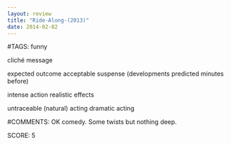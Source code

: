 ```yaml
---
layout: review
title: "Ride-Along-(2013)"
date: 2014-02-02
---
```


#TAGS:
funny

cliché message

expected outcome
acceptable suspense (developments predicted minutes before)

intense action
realistic effects

untraceable (natural) acting
dramatic acting

#COMMENTS:
OK comedy. Some twists but nothing deep.





SCORE:
5
